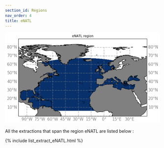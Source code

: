 ```yaml
---
section_id: Regions
nav_order: 4
title: eNATL
---
```


![](https://github.com/meom-group/meom-data-catalog/blob/main/images/region_eNATL.png)

All the extractions that span the region eNATL are listed below :

{% include list_extract_eNATL.html %}

